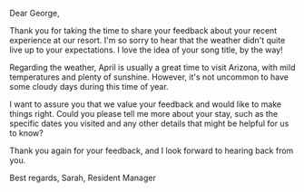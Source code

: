 Dear George,

Thank you for taking the time to share your feedback about your recent experience at our resort. I'm so sorry to hear that the weather didn't quite live up to your expectations. I love the idea of your song title, by the way!

Regarding the weather, April is usually a great time to visit Arizona, with mild temperatures and plenty of sunshine. However, it's not uncommon to have some cloudy days during this time of year.

I want to assure you that we value your feedback and would like to make things right. Could you please tell me more about your stay, such as the specific dates you visited and any other details that might be helpful for us to know?

Thank you again for your feedback, and I look forward to hearing back from you.

Best regards,
Sarah, Resident Manager